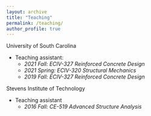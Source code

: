 ```yaml
---
layout: archive
title: "Teaching"
permalink: /teaching/
author_profile: true
---
```


University of South Carolina
* Teaching assistant: 
   * *2021 Fall: ECIV-327 Reinforced Concrete Design*
   * *2021 Spring: ECIV-320 Structural Mechanics*
   * *2019 Fall: ECIV-327 Reinforced Concrete Design*

Stevens Institute of Technology
* Teaching assistant
   * *2016 Fall: CE-519 Advanced Structure Analysis*
